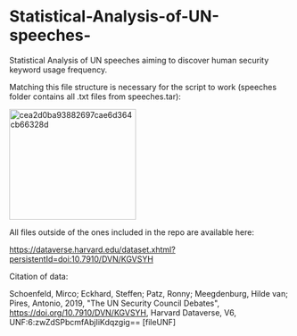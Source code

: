 # Statistical-Analysis-of-UN-speeches-
Statistical Analysis of UN speeches aiming to discover human security keyword usage frequency.

Matching this file structure is necessary for the script to work 
(speeches folder contains all .txt files from speeches.tar):

<img width="227" height="198" alt="cea2d0ba93882697cae6d364cb66328d" src="https://github.com/user-attachments/assets/56d01385-34a0-423b-ad34-3572389ab2cb" />

All files outside of the ones included in the repo are available here: 

https://dataverse.harvard.edu/dataset.xhtml?persistentId=doi:10.7910/DVN/KGVSYH

Citation of data:

Schoenfeld, Mirco; Eckhard, Steffen; Patz, Ronny; Meegdenburg, Hilde van; Pires, Antonio, 2019, "The UN Security Council Debates", https://doi.org/10.7910/DVN/KGVSYH, Harvard Dataverse, V6, UNF:6:zwZdSPbcmfAbjIiKdqzgig== [fileUNF]
